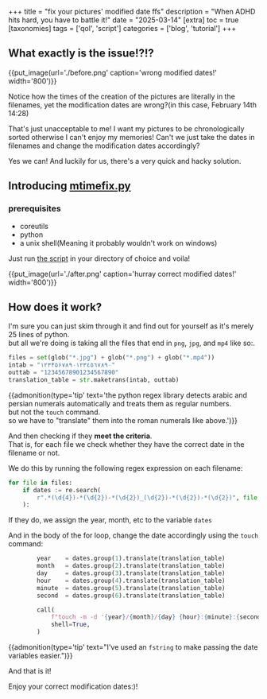 +++
title = "fix your pictures' modified date ffs"
description = "When ADHD hits hard, you have to battle it!"
date = "2025-03-14"
[extra]
toc = true
[taxonomies]
tags = ['qol', 'script']
categories = ['blog', 'tutorial']
+++

## What exactly is the issue!?!?

{{put_image(url='./before.png' caption='wrong modified dates!' width='800')}}

Notice how the times of the creation of the pictures are literally in the filenames, yet the modification dates are wrong?(in this case, February 14th 14:28)

That's just unacceptable to me! I want my pictures to be chronologically sorted otherwise I can't enjoy my memories! Can't we just take the dates in filenames and change the modification dates accordingly?

Yes we can! And luckily for us, there's a very quick and hacky solution.

## Introducing [mtimefix.py](https://github.com/mohammad-amin-khajeh/dotfiles/blob/main/scripts/.local/bin/mtimefix.py)

### prerequisites

- coreutils
- python
- a unix shell(Meaning it probably wouldn't work on windows)

Just run [the script](https://github.com/mohammad-amin-khajeh/dotfiles/blob/main/scripts/.local/bin/mtimefix.py) in your directory of choice and voila!

{{put_image(url='./after.png' caption='hurray correct modified dates!' width='800')}}

## How does it work?

I'm sure you can just skim through it and find out for yourself as it's merely 25 lines of python.\
but all we're doing is taking all the files that end in `png`, `jpg`, and `mp4` like so:.

```python
files = set(glob("*.jpg") + glob("*.png") + glob("*.mp4"))
intab = "۱۲۳۴۵۶۷۸۹۰١٢٣٤٥٦٧٨٩٠"
outtab = "12345678901234567890"
translation_table = str.maketrans(intab, outtab)
```

{{admonition(type='tip' text='the python regex library detects arabic and persian numerals automatically and treats them as regular numbers.\
but not the `touch` command.\
so we have to "translate" them into the roman numerals like above.')}}

And then checking if they **meet the criteria**.\
That is, for each file we check whether they have the correct date in the filename or not.

We do this by running the following regex expression on each filename:

```python
for file in files:
    if dates := re.search(
        r".*(\d{4})-*(\d{2})-*(\d{2})_(\d{2})-*(\d{2})-*(\d{2})", file
    ):
```

If they do, we assign the year, month, etc to the variable `dates`

And in the body of the for loop, change the date accordingly using the `touch` command:

```python
        year    = dates.group(1).translate(translation_table)
        month   = dates.group(2).translate(translation_table)
        day     = dates.group(3).translate(translation_table)
        hour    = dates.group(4).translate(translation_table)
        minute  = dates.group(5).translate(translation_table)
        second  = dates.group(6).translate(translation_table)

        call(
            f"touch -m -d '{year}/{month}/{day} {hour}:{minute}:{second}' '{file}'",
            shell=True,
        )
```

{{admonition(type='tip' text="I've used an `fstring` to make passing the date variables easier.")}}

And that is it!

Enjoy your correct modification dates:)!
